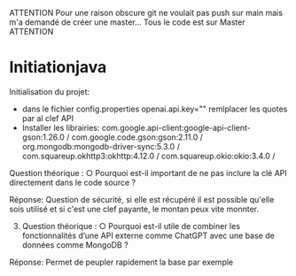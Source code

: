 ATTENTION Pour une raison obscure git ne voulait pas push sur main mais m'a demandé de créer une master... Tous le code est sur Master ATTENTION



# Initiationjava

Initialisation du projet:

- dans le fichier config.properties openai.api.key="" remlplacer les quotes par al clef API
- Installer les librairies:
      com.google.api-client:google-api-client-gson:1.26.0 /
      com.google.code.gson:gson:2.11.0 /
      org.mongodb:mongodb-driver-sync:5.3.0 /
      com.squareup.okhttp3:okhttp:4.12.0 /
      com.squareup.okio:okio:3.4.0 /


Question théorique :
○ Pourquoi est-il important de ne pas inclure la clé API directement dans le
code source ?

Réponse: Question de sécurité, si elle est récupéré il est possible qu'elle sois utilisé et si c'est une clef payante, le montan peux vite monnter.

3. Question théorique :
○ Pourquoi est-il utile de combiner les fonctionnalités d’une API externe comme
ChatGPT avec une base de données comme MongoDB ?

Réponse: Permet de peupler rapidement la base par exemple

